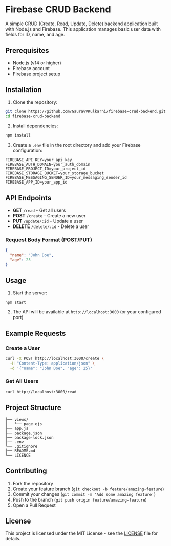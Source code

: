 # Firebase CRUD Backend

A simple CRUD (Create, Read, Update, Delete) backend application built with Node.js and Firebase. This application manages basic user data with fields for ID, name, and age.

## Prerequisites

- Node.js (v14 or higher)
- Firebase account
- Firebase project setup

## Installation

1. Clone the repository:
```bash
git clone https://github.com/GauravVKulkarni/firebase-crud-backend.git
cd firebase-crud-backend
```

2. Install dependencies:
```bash
npm install
```

3. Create a `.env` file in the root directory and add your Firebase configuration:
```env
FIREBASE_API_KEY=your_api_key
FIREBASE_AUTH_DOMAIN=your_auth_domain
FIREBASE_PROJECT_ID=your_project_id
FIREBASE_STORAGE_BUCKET=your_storage_bucket
FIREBASE_MESSAGING_SENDER_ID=your_messaging_sender_id
FIREBASE_APP_ID=your_app_id
```

## API Endpoints

- **GET** `/read` - Get all users
- **POST** `/create` - Create a new user
- **PUT** `/update/:id` - Update a user
- **DELETE** `/delete/:id` - Delete a user

### Request Body Format (POST/PUT)

```json
{
  "name": "John Doe",
  "age": 25
}
```

## Usage

1. Start the server:
```bash
npm start
```

2. The API will be available at `http://localhost:3000` (or your configured port)

## Example Requests

### Create a User
```bash
curl -X POST http://localhost:3000/create \
  -H "Content-Type: application/json" \
  -d '{"name": "John Doe", "age": 25}'
```

### Get All Users
```bash
curl http://localhost:3000/read
```

## Project Structure
```
├── views/
│   └── page.ejs
├── app.js
├── package.json
├── package-lock.json
├── .env
└── .gitignore
├── README.md
└── LICENCE
```

## Contributing

1. Fork the repository
2. Create your feature branch (`git checkout -b feature/amazing-feature`)
3. Commit your changes (`git commit -m 'Add some amazing feature'`)
4. Push to the branch (`git push origin feature/amazing-feature`)
5. Open a Pull Request

## License

This project is licensed under the MIT License - see the [LICENSE](LICENSE) file for details.

